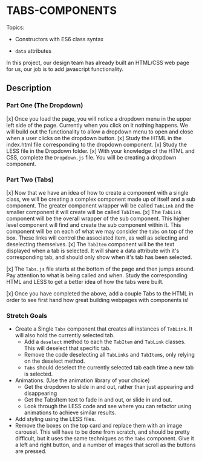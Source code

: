 # TABS-COMPONENTS

Topics:

* Constructors with ES6 class syntax

* `data` attributes

In this project, our design team has already built an HTML/CSS web page for us, our job is to add javascript functionality.

## Description
 
### Part One (The Dropdown)

[x] Once you load the page, you will notice a dropdown menu in the upper left side of the page. Currently when you click on it nothing          happens. We will build out the functionality to allow a dropdown menu to open and close when a user clicks on the dropdown button.
[x] Study the HTML in the index.html file corresponding to the dropdown component.
[x] Study the LESS file in the Dropdown folder. 
[x] With your knowledge of the HTML and CSS, complete the `Dropdown.js` file. You will be creating a dropdown component.

### Part Two (Tabs)

[x] Now that we have an idea of how to create a component with a single class, we will be creating a complex component made up of itself        and a sub component. The greater component wrapper will be called `TabLink` and the smaller component it will create will be called         `TabItem`.
[x] The `TabLink` component will be the overall wrapper of the sub component. This higher level component will find and create the sub          component within it. This component will be on each of what we may consider the `tabs` on top of the box. These links will control the      associated item, as well as selecting and deselecting themselves.
[x] The `TabItem` component will be the text displayed when a tab is selected. It will share a data attribute with it's corresponding tab,      and should only show when it's tab has been selected.

[x] The `Tabs.js` file starts at the bottom of the page and then jumps around. Pay attention to what is being called and when. Study the        corresponding HTML and LESS to get a better idea of how the tabs were built.

[x] Once you have completed the above, add a couple Tabs to the HTML in order to see first hand how great building webpages with components     is!

### Stretch Goals

* Create a Single `Tabs` component that creates all instances of `TabLink`. It will also hold the currently selected tab. 
  * Add a `deselect` method to each the `TabItem` and `TabLink` classes. This will deselect that specific tab.
  * Remove the code deselecting all `TabLink`s and `TabItem`s, only relying on the deselect method.
  * `Tabs` should deselect the currently selected tab each time a new tab is selected.
* Animations. (Use the animation library of your choice)
  * Get the dropdown to slide in and out, rather than just appearing and disappearing
  * Get the TabsItem text to fade in and out, or slide in and out.
  * Look through the LESS code and see where you can refactor using animations to achieve similar results.
* Add styling using the LESS files.
* Remove the boxes on the top card and replace them with an image carousel. This will have to be done from scratch, and should be pretty difficult, but it uses the same techniques as the `Tabs` component. Give it a left and right button, and a number of images that scroll as the buttons are pressed.
